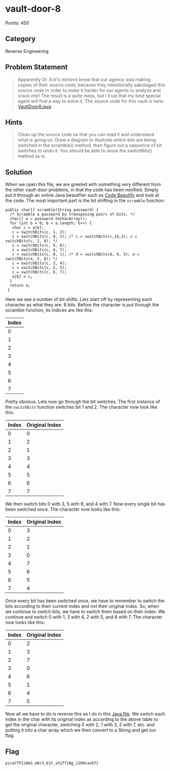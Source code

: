 # vault-door-8
Points: 450
## Category
Reverse Engineering
## Problem Statement
> Apparently Dr. Evil's minions knew that our agency was making copies of their source code, because they intentionally sabotaged this source code in order to make it harder for our agents to analyze and crack into! The result is a quite mess, but I trust that my best special agent will find a way to solve it. The source code for this vault is here: [VaultDoor8.java](VaultDoor8.java)
## Hints
> Clean up the source code so that you can read it and understand what is going on.
> Draw a diagram to illustrate which bits are being switched in the scramble() method, then figure out a sequence of bit switches to undo it. You should be able to reuse the switchBits() method as is.
## Solution
When we open this file, we are greeted with something very different from the other vault-door problems, in that the code has been minified. Simply put it through an online Java beautifier such as [Code Beautify](https://codebeautify.org/javaviewer) and look at the code. The most important part is the bit shifting in the `scramble` function: 
```
public char[] scramble(String password) {
  /* Scramble a password by transposing pairs of bits. */
  char[] a = password.toCharArray();
  for (int b = 0; b < a.length; b++) {
   char c = a[b];
   c = switchBits(c, 1, 2);
   c = switchBits(c, 0, 3); /* c = switchBits(c,14,3); c = switchBits(c, 2, 0); */
   c = switchBits(c, 5, 6);
   c = switchBits(c, 4, 7);
   c = switchBits(c, 0, 1); /* d = switchBits(d, 4, 5); e = switchBits(e, 5, 6); */
   c = switchBits(c, 3, 4);
   c = switchBits(c, 2, 5);
   c = switchBits(c, 6, 7);
   a[b] = c;
  }
  return a;
 }
```
Here we see a number of bit shifts. Lets start off by representing each character as what they are: 8 bits. Before the character is put through the scramble function, its indices are like this:

| Index         |
| ------------- |
| 0             |
| 1             |
| 2             |
| 3             |
| 4             |
| 5             |
| 6             |
| 7             |

Pretty obvious. Lets now go through the bit switches. The first instance of the `switchBits` function switches bit 1 and 2. The character now look like this:

| Index         | Original Index|
| ------------- | ------------- |
| 0             | 0             |
| 1             | 2             |
| 2             | 1             |
| 3             | 3             |
| 4             | 4             |
| 5             | 5             |
| 6             | 6             |
| 7             | 7             |

We then switch bits 0 with 3, 5 with 6, and 4 with 7. Now every single bit has been switched once. The character now looks like this:

| Index         | Original Index|
| ------------- | ------------- |
| 0             | 3             |
| 1             | 2             |
| 2             | 1             |
| 3             | 0             |
| 4             | 7             |
| 5             | 6             |
| 6             | 5             |
| 7             | 4             |

Once every bit has been switched once, we have to remember to switch the bits according to their current index and not their original index. So, when we continue to switch bits, we have to switch them based on their index. We continue and switch 0 with 1, 3 with 4, 2 with 5, and 6 with 7. The character now looks like this:

| Index         | Original Index|
| ------------- | ------------- |
| 0             | 2             |
| 1             | 3             |
| 2             | 7             |
| 3             | 0             |
| 4             | 6             |
| 5             | 1             |
| 6             | 4             |
| 7             | 5             |

Now all we have to do is reverse this as I do in this [Java file](vault8.java). We switch each index in the char with its original index as according to the above table to get the original character, switching 0 with 2, 1 with 3, 2 with 7, etc. and putting it into a char array which we then convert to a String and get our flag.
## Flag
`picoCTF{s0m3_m0r3_b1t_sh1fTiNg_1169cac67}`